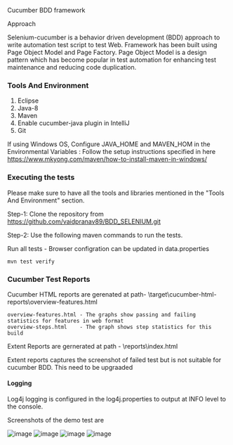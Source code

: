 Cucumber BDD framework

Approach

Selenium-cucumber is a behavior driven development (BDD) approach to write automation test script to test Web. Framework
has been built using Page Object Model and Page Factory. Page Object Model is a design pattern which has become popular
in test automation for enhancing test maintenance and reducing code duplication. 

### Tools And Environment


1. Eclipse
2. Java-8
3. Maven
4. Enable cucumber-java plugin in IntelliJ
5. Git

 
If using Windows OS, Configure JAVA_HOME and MAVEN_HOM in the Environmental Variables : Follow the setup instructions
specified in here https://www.mkyong.com/maven/how-to-install-maven-in-windows/



### **Executing the tests**

Please make sure to have all the tools and libraries mentioned in the "Tools And Environment" section.

Step-1: Clone the repository from  https://github.com/vaidpranav89/BDD_SELENIUM.git

Step-2: Use the following maven commands to run the tests.

Run all tests - Browser configration can be updated in data.properties

~~~~
mvn test verify
~~~~
 

### Cucumber Test Reports

 
Cucumber HTML reports are gerenated at path- \target\cucumber-html-reports\overview-features.html
~~~~
overview-features.html - The graphs show passing and failing statistics for features in web format
overview-steps.html    - The graph shows step statistics for this build
~~~~
Extent Reports are gernerated at path - \reports\index.html

Extent reports captures the screenshot of failed test but is not suitable for cucumber BDD. This need to be upgraaded
 

#### Logging

Log4j logging is configured in the log4j.properties to output at INFO level to the console.

Screenshots of the demo test are

![image](https://user-images.githubusercontent.com/28826960/128158785-3c69da05-3551-4029-abb3-052c56b46664.png)
![image](https://user-images.githubusercontent.com/28826960/128158802-db80d958-e250-423b-a230-54b9effbac8c.png)
![image](https://user-images.githubusercontent.com/28826960/128158812-ca4f219a-7593-42ab-8f0f-78eb04f0dbdc.png)
![image](https://user-images.githubusercontent.com/28826960/128158829-50fa2c92-6ffb-4d39-9998-01463ebe97fc.png)




